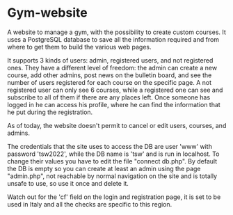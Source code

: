 # Gym-website
A website to manage a gym, with the possibility to create custom courses. It uses a PostgreSQL database to save all the information required and from where to get them to build the various web pages. 

It supports 3 kinds of users: admin, registered users, and not registered ones. They have a different level of freedom: the admin can create a new course, add other admins, post news on the bulletin board, and see the number of users registered for each course on the specific page. A not registered user can only see 6 courses, while a registered one can see and subscribe to all of them if there are any places left. Once someone has logged in he can access his profile, where he can find the information that he put during the registration.

As of today, the website doesn't permit to cancel or edit users, courses, and admins.

The credentials that the site uses to access the DB are user 'www' with password 'tsw2022', while the DB name is 'tsw' and is run in localhost. To change their values you have to edit the file "connect db.php". By default the DB is empty so you can create at least an admin using the page "admin.php", not reachable by normal navigation on the site and is totally unsafe to use, so use it once and delete it. 

Watch out for the 'cf' field on the login and registration page, it is set to be used in Italy and all the checks are specific to this region.  
